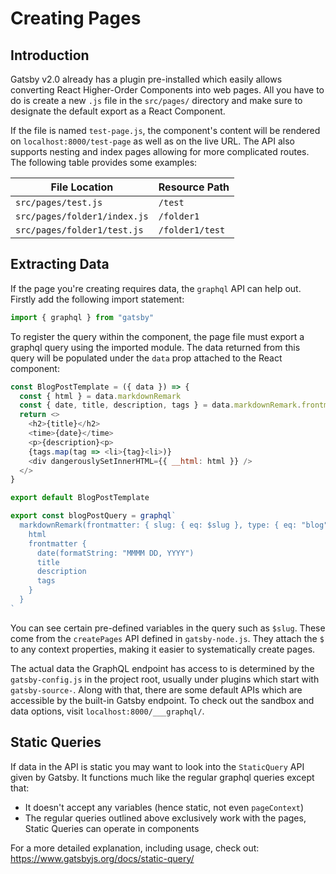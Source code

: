 # Creating Pages

## Introduction

Gatsby v2.0 already has a plugin pre-installed which easily allows converting React Higher-Order Components into web pages. All you have to do is create a new `.js` file in the `src/pages/` directory and make sure to designate the default export as a React Component.

If the file is named `test-page.js`, the component's content will be rendered on `localhost:8000/test-page` as well as on the live URL. The API also supports nesting and index pages allowing for more complicated routes. The following table provides some examples:

| File Location                | Resource Path   |
| ---------------------------- | --------------- |
| `src/pages/test.js`          | `/test`         |
| `src/pages/folder1/index.js` | `/folder1`      |
| `src/pages/folder1/test.js`  | `/folder1/test` |

## Extracting Data

If the page you're creating requires data, the `graphql` API can help out. Firstly add the following import statement:

```js
import { graphql } from "gatsby"
```

To register the query within the component, the page file must export a graphql query using the imported module. The data returned from this query will be populated under the `data` prop attached to the React component:

```javascript
const BlogPostTemplate = ({ data }) => {
  const { html } = data.markdownRemark
  const { date, title, description, tags } = data.markdownRemark.frontmatter
  return <>
    <h2>{title}</h2>
    <time>{date}</time>
    <p>{description}<p>
    {tags.map(tag => <li>{tag}<li>)}
    <div dangerouslySetInnerHTML={{ __html: html }} />
  </>
}

export default BlogPostTemplate

export const blogPostQuery = graphql`
  markdownRemark(frontmatter: { slug: { eq: $slug }, type: { eq: "blog" } }) {
    html
    frontmatter {
      date(formatString: "MMMM DD, YYYY")
      title
      description
      tags
    }
  }
`
```

You can see certain pre-defined variables in the query such as `$slug`. These come from the `createPages` API defined in `gatsby-node.js`. They attach the `$` to any context properties, making it easier to systematically create pages.

The actual data the GraphQL endpoint has access to is determined by the `gatsby-config.js` in the project root, usually under plugins which start with `gatsby-source-`. Along with that, there are some default APIs which are accessible by the built-in Gatsby endpoint. To check out the sandbox and data options, visit `localhost:8000/___graphql/`.

## Static Queries

If data in the API is static you may want to look into the `StaticQuery` API given by Gatsby. It functions much like the regular graphql queries except that:
 - It doesn't accept any variables (hence static, not even `pageContext`)
 - The regular queries outlined above exclusively work with the pages, Static Queries can operate in components

For a more detailed explanation, including usage, check out: https://www.gatsbyjs.org/docs/static-query/